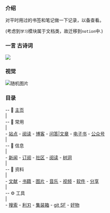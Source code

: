 ### 介绍

对平时用过的书签和笔记做一下记录，以备查看。

(考虑到`学习`模块属于文档类，故迁移到`notion`中.)

<!-- 现在主要使用 Notion，故这里只做基本维护。（2021.3.30） -->

### 一言 古诗词

<div align=left><img src="https://v1.jinrishici.com/all.svg?font-size=20&spacing=4"/></div>

### 视觉

<!-- ![随机图片](https://api.ixiaowai.cn/gqapi/gqapi.php) -->
![随机图片](https://goodshare.dingeral.com/%F0%9F%A7%A9%20%E5%9B%BE%E7%89%87/%E2%9C%A8%20%E5%A3%81%E7%BA%B8/wallhaven-wqleep.jpg?raw)

### 目录
-- 📑 [主页](/)  
|  
-- 📎 常用  
|  
    - [站点](/cy/site.md)
    - [阅读](/cy/阅读.md)
    - [博客](/cy/博客.md)
    - [问答|文章](/cy/问答_文章.md)
    - [电子书](/cy/电子书.md)
    - [公众号](/cy/wxgzh.md)  
|  
-- 📃 信息  
|  
    - [新闻](/信息/news.md)
    - [订阅](/信息/订阅.md)
    - [社区](信息/community.md)
    - [阅读](信息/阅读.md)
    - [树洞](信息/树洞.md)  
|  
-- 📁 资料  
|  
    - [文献](/zy/文献.md)
    - [书籍](/zy/books.md)
    - [图片](/zy/图片.md)
    - [音乐](/zy/音乐.md)
    - [视频](/zy/视频.md)
    - [软件](/zy/软件.md)
    - [分享](/zy/share.md)  
|  
-- ⚙️ 工具  
|  
    - [搜索](/tools/s&d.md)
    - [利刃](tools/利刃.md)
    - [集装箱](/tools/a1.md)
    - [git SF](/tools/a2.md)
    - [好物](tools/好物.md)